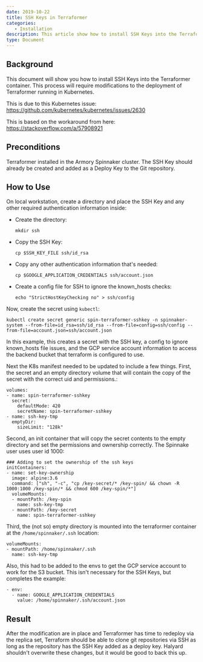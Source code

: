 ```yaml
---
date: 2019-10-22
title: SSH Keys in Terraformer
categories:
   - Installation
description: This article show how to install SSH Keys into the Terraformer container.
type: Document
---
```


## Background

This document will show you how to install SSH Keys into the Terraformer container.  This process will require
modifications to the deployment of Terraformer running in Kubernetes.

This is due to this Kubernetes issue: https://github.com/kubernetes/kubernetes/issues/2630

This is based on the workaround from here: https://stackoverflow.com/a/57908921

## Preconditions

  Terraformer installed in the Armory Spinnaker cluster.
  The SSH Key should already be created and added as a Deploy Key to the Git repository.

## How to Use

On local workstation, create a directory and place the SSH Key and any other required authentication information inside:

* Create the directory:

  `mkdir ssh`

* Copy the SSH Key:

  `cp $SSH_KEY_FILE ssh/id_rsa`

* Copy any other authentication information that's needed:

  `cp $GOOGLE_APPLICATION_CREDENTIALS ssh/account.json`

* Create a config file for SSH to ignore the known_hosts checks:

  `echo "StrictHostKeyChecking no" > ssh/config`

Now, create the secret using `kubectl`:

`kubectl create secret generic spin-terraformer-sshkey -n spinnaker-system --from-file=id_rsa=ssh/id_rsa --from-file=config=ssh/config --from-file=account.json=ssh/account.json`

In this example, this creates a secret with the SSH key, a config to ignore known_hosts file issues, and the GCP service
account information to access the backend bucket that terraform is configured to use.

Next the K8s manifest needed to be updated to include a few things.  First, the secret and an empty directory volume
that will contain the copy of the secret with the correct uid and permissions.:
```
volumes:
- name: spin-terraformer-sshkey
  secret:
    defaultMode: 420
    secretName: spin-terraformer-sshkey
- name: ssh-key-tmp
  emptyDir:
    sizeLimit: "128k"
```

Second, an init container that will copy the secret contents to the empty directory and set the permissions and
ownership correctly.  The Spinnake user uses user id 1000:
```
### Adding to set the ownership of the ssh keys
initContainers:
- name: set-key-ownership
  image: alpine:3.6
  command: ["sh", "-c", "cp /key-secret/* /key-spin/ && chown -R 1000:1000 /key-spin/* && chmod 600 /key-spin/*"]
  volumeMounts:
  - mountPath: /key-spin
    name: ssh-key-tmp
  - mountPath: /key-secret
    name: spin-terraformer-sshkey
```

Third, the (not so) empty directory is mounted into the terraformer container at the `/home/spinnaker/.ssh` location:
```
volumeMounts:
- mountPath: /home/spinnaker/.ssh
  name: ssh-key-tmp
```

Also, this had to be added to the envs to get the GCP service account to work for the S3 bucket.  This isn't necessary
for the SSH Keys, but completes the example:
```
- env:
  - name: GOOGLE_APPLICATION_CREDENTIALS
    value: /home/spinnaker/.ssh/account.json
```

## Result

After the modification are in place and Terraformer has time to redeploy via the replica set, Terraform should be able
to clone git repositories via SSH as long as the repository has the SSH Key added as a deploy key.  Halyard shouldn't
overwrite these changes, but it would be good to back this up.


